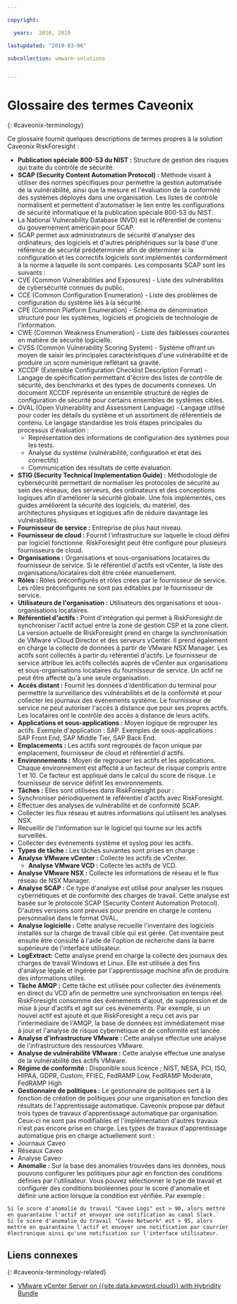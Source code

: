 ```yaml
---

copyright:

  years:  2016, 2019

lastupdated: "2019-03-06"

subcollection: vmware-solutions


---
```


# Glossaire des termes Caveonix
{: #caveonix-terminology}

Ce glossaire fournit quelques descriptions de termes propres à la solution Caveonix RiskForesight :

-	**Publication spéciale 800-53 du NIST :** Structure de gestion des risques qui traite du contrôle de sécurité.
-	**SCAP (Security Content Automation Protocol) :** Méthode visant à utiliser des normes spécifiques pour permettre la gestion automatisée de la vulnérabilité, ainsi que la mesure et l'évaluation de la conformité des systèmes déployés dans une organisation. Les listes de contrôle normalisent et permettent d'automatiser le lien entre les configurations de sécurité informatique et la publication spéciale 800-53 du NIST.
  - La National Vulnerability Database (NVD) est le référentiel de contenu du gouvernement américain pour SCAP.
  -	SCAP permet aux administrateurs de sécurité d'analyser des ordinateurs, des logiciels et d'autres périphériques sur la base d'une référence de sécurité prédéterminée afin de déterminer si la configuration et les correctifs logiciels sont implémentés conformément à la norme à laquelle ils sont comparés.
  Les composants SCAP sont les suivants :
  -	CVE (Common Vulnerabilities and Exposures) - Liste des vulnérabilités de cybersécurité connues du public.
  -	CCE (Common Configuration Enumeration) - Liste des problèmes de configuration du système liés à la sécurité.
  -	CPE (Common Platform Enumeration) - Schéma de dénomination structuré pour les systèmes, logiciels et progiciels de technologie de l'information.
  -	CWE (Common Weakness Enumeration) - Liste des faiblesses courantes en matière de sécurité logicielle.
  -	CVSS (Common Vulnerability Scoring System) - Système offrant un moyen de saisir les principales caractéristiques d'une vulnérabilité et de produire un score numérique reflétant sa gravité.
  -	XCCDF (Extensible Configuration Checklist Description Format) - Langage de spécification permettant d'écrire des listes de contrôle de sécurité, des benchmarks et des types de documents connexes. Un document XCCDF représente un ensemble structuré de règles de configuration de sécurité pour certains ensembles de systèmes cibles.
  -	OVAL (Open Vulnerability and Assessment Language) - Langage utilisé pour coder les détails du système et un assortiment de référentiels de contenu. Le langage standardise les trois étapes principales du processus d'évaluation :
      - Représentation des informations de configuration des systèmes pour les tests.
      -	Analyse du système (vulnérabilité, configuration et état des correctifs)
      -	Communication des résultats de cette évaluation.
-	**STIG (Security Technical Implementation Guide) :** Méthodologie de cybersécurité permettant de normaliser les protocoles de sécurité au sein des réseaux, des serveurs, des ordinateurs et des conceptions logiques afin d'améliorer la sécurité globale. Une fois implémentés, ces guides améliorent la sécurité des logiciels, du matériel, des architectures physiques et logiques afin de réduire davantage les vulnérabilités.
-	**Fournisseur de service :** Entreprise de plus haut niveau.
-	**Fournisseur de cloud :** Fournit l'infrastructure sur laquelle le cloud défini par logiciel fonctionne. RiskForesight peut être configuré pour plusieurs fournisseurs de cloud.
-	**Organisations :** Organisations et sous-organisations locataires du fournisseur de service. Si le référentiel d'actifs est vCenter, la liste des organisations/locataires doit être créée manuellement.
-	**Rôles :** Rôles préconfigurés et rôles crées par le fournisseur de service. Les rôles préconfigurés ne sont pas éditables par le fournisseur de service.
-	**Utilisateurs de l'organisation :** Utilisateurs des organisations et sous-organisations locataires.
-	**Référentiel d'actifs :** Point d'intégration qui permet à RiskForesight de synchroniser l'actif actuel entre la zone de gestion CSP et la zone client. La version actuelle de RiskForesight prend en charge la synchronisation de VMware vCloud Director et des serveurs vCenter. Il prend également en charge la collecte de données à partir de VMware NSX Manager. Les actifs sont collectés à partir du référentiel d'actifs. Le fournisseur de service attribue les actifs collectés auprès de vCenter aux organisations et sous-organisations locataires du fournisseur de service. Un actif ne peut être affecté qu'à une seule organisation.
-	**Accès distant :** Fournit les données d'identification du terminal pour permettre la surveillance des vulnérabilités et de la conformité et pour collecter les journaux des événements système. Le fournisseur de service ne peut autoriser l'accès à distance que pour ses propres actifs. Les locataires ont le contrôle des accès à distance de leurs actifs.
-	**Applications et sous-applications :** Moyen logique de regrouper les actifs. Exemple d'application : SAP. Exemples de sous-applications : SAP Front End, SAP Middle Tier, SAP Back End.
-	**Emplacements :** Les actifs sont regroupés de façon unique par emplacement, fournisseur de cloud et référentiel d'actifs.
-	**Environnements :** Moyen de regrouper les actifs et les applications. Chaque environnement est affecté à un facteur de risque compris entre 1 et 10. Ce facteur est appliqué dans le calcul du score de risque. Le fournisseur de service définit les environnements.
-	**Tâches :** Elles sont utilisées dans RiskForesight pour :
  -	Synchroniser périodiquement le référentiel d'actifs avec RiskForesight.
  -	Effectuer des analyses de vulnérabilité et de conformité SCAP.
  -	Collecter les flux réseau et autres informations qui utilisent les analyses NSX.
  -	Recueillir de l'information sur le logiciel qui tourne sur les actifs surveillés.
  -	Collecter des événements système et syslog pour les actifs.
-	**Types de tâche :** Les tâches suivantes sont prises en charge :
  -	**Analyse VMware vCenter :** Collecte les actifs de vCenter.
	- **Analyse VMware VCD :** Collecte les actifs de VCD.
  -	**Analyse VMware NSX :** Collecte les informations de réseau et le flux réseau de NSX Manager.
  - **Analyse SCAP :** Ce type d'analyse est utilisé pour analyser les risques cybernétiques et de conformité des charges de travail. Cette analyse est basée sur le protocole SCAP (Security Content Automation Protocol). D'autres versions sont prévues pour prendre en charge le contenu personnalisé dans le format OVAL.
  - **Analyse logicielle :** Cette analyse recueille l'inventaire des logiciels installés sur la charge de travail cible qui est gérée. Cet inventaire peut ensuite être consulté à l'aide de l'option de recherche dans la barre supérieure de l'interface utilisateur.
  - **LogExtract:** Cette analyse prend en charge la collecte des journaux des charges de travail Windows et Linux. Elle est utilisée à des fins d'analyse légale et ingérée par l'apprentissage machine afin de produire des informations utiles.
  - **Tâche AMQP :** Cette tâche est utilisée pour collecter des événements en direct du VCD afin de permettre une synchronisation en temps réel. RiskForesight consomme des événements d'ajout, de suppression et de mise à jour d'actifs et agit sur ces événements. Par exemple, si un nouvel actif est ajouté et que RiskForesight a reçu cet avis par l'intermédiaire de l'AMQP, la base de données est immédiatement mise à jour et l'analyse de risque cybernétique et de conformité est lancée.
  - **Analyse d'infrastructure VMware :** Cette analyse effectue une analyse de l'infrastructure des ressources VMware.
  -	**Analyse de vulnérabilité VMware :** Cette analyse effectue une analyse de la vulnérabilité des actifs VMware.
-	**Régime de conformité :** Disponible sous licence ; NIST, NESA, PCI, ISO, HIPAA, GDPR, Custom, FFIEC, FedRAMP Low, FedRAMP Moderate, FedRAMP High
-	**Gestionnaire de politiques :** Le gestionnaire de politiques sert à la fonction de création de politiques pour une organisation en fonction des résultats de l'apprentissage automatique. Caveonix propose par défaut trois types de travaux d'apprentissage automatique par organisation. Ceux-ci ne sont pas modifiables et l'implémentation d'autres travaux n'est pas encore prise en charge. Les types de travaux d'apprentissage automatique pris en charge actuellement sont :
  -	Journaux Caveo
  -	Réseaux Caveo
  -	Analyse Caveo
-	**Anomalie :** Sur la base des anomalies trouvées dans les données, nous pouvons configurer les politiques pour agir en fonction des conditions définies par l'utilisateur. Vous pouvez sélectionner le type de travail et configurer des conditions booléennes pour le score d'anomalie et définir une action lorsque la condition est vérifiée. Par exemple :
```
Si le score d'anomalie du travail "Caveo Logs" est > 90, alors mettre en quarantaine l'actif et envoyer une notification au canal Slack.`
Si le score d'anomalie du travail "Caveo Network" est > 95, alors mettre en quarantaine l'actif et envoyer une notification par courrier électronique ainsi qu'une notification sur l'interface utilisateur.
```

## Liens connexes
{: #caveonix-terminology-related}

* [VMware vCenter Server on {{site.data.keyword.cloud}} with Hybridity Bundle](/docs/services/vmwaresolutions/archiref/vcs?topic=vmware-solutions-vcs-hybridity-intro)
